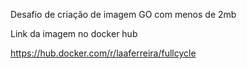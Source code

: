 Desafio de criação de imagem GO com menos de 2mb

Link da imagem no docker hub

https://hub.docker.com/r/laaferreira/fullcycle
